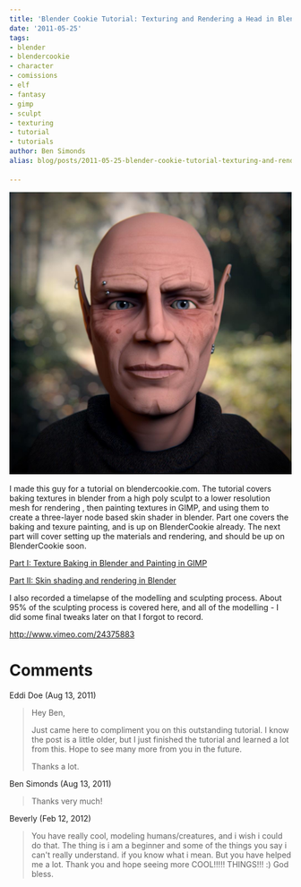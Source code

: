 ```yaml
---
title: 'Blender Cookie Tutorial: Texturing and Rendering a Head in Blender'
date: '2011-05-25'
tags:
- blender
- blendercookie
- character
- comissions
- elf
- fantasy
- gimp
- sculpt
- texturing
- tutorial
- tutorials
author: Ben Simonds
alias: blog/posts/2011-05-25-blender-cookie-tutorial-texturing-and-rendering-a-head-in-blender

---
```


![>< ><](/images/old/elf_finished.jpg)


I made this guy for a tutorial on blendercookie.com. The tutorial covers baking textures in blender from a high poly sculpt to a lower resolution mesh for rendering , then painting textures in GIMP, and using them to create a three-layer node based skin shader in blender. Part one covers the baking and texure painting, and is up on BlenderCookie already. The next part will cover setting up the materials and rendering, and should be up on BlenderCookie soon. 

[Part I: Texture Baking in Blender and Painting in GIMP](http://www.blendercookie.com/2011/05/23/texturing-and-rendering-an-elf-head-in-blender-part-01/) 

[Part II: Skin shading and rendering in Blender](http://www.blendercookie.com/2011/06/01/texturing-and-rendering-an-elf-head-in-blender-part-02/) 

I also recorded a timelapse of the modelling and sculpting process. About 95% of the sculpting process is covered here, and all of the modelling - I did some final tweaks later on that I forgot to record. 

http://www.vimeo.com/24375883





# Comments


Eddi Doe (Aug 13, 2011)
> Hey Ben,
> 
> Just came here to compliment you on this outstanding tutorial.
> I know the post is a little older, but I just finished the tutorial and learned a lot from this.
> Hope to see many more from you in the future.
> 
> Thanks a lot.

Ben Simonds (Aug 13, 2011)
> Thanks very much!

Beverly (Feb 12, 2012)
> You have really cool, modeling humans/creatures, and i wish i could do that. The thing is i am a beginner and some of the things you say i can't really understand. if you know what  i mean. But you have helped me a lot. Thank you and hope seeing more COOL!!!!! THINGS!!! :) God bless.

